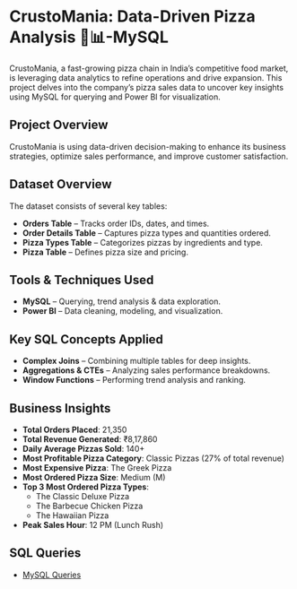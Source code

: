 # CrustoMania: Data-Driven Pizza  Analysis 🍕📊-MySQL

CrustoMania, a fast-growing pizza chain in India’s competitive food market, is leveraging data analytics to refine operations and drive expansion. This project delves into the company’s pizza sales data to uncover key insights using MySQL for querying and Power BI for visualization.

## Project Overview
CrustoMania is using data-driven decision-making to enhance its business strategies, optimize sales performance, and improve customer satisfaction.

## Dataset Overview
The dataset consists of several key tables:

- **Orders Table** – Tracks order IDs, dates, and times.
- **Order Details Table** – Captures pizza types and quantities ordered.
- **Pizza Types Table** – Categorizes pizzas by ingredients and type.
- **Pizza Table** – Defines pizza size and pricing.

## Tools & Techniques Used
- **MySQL** – Querying, trend analysis & data exploration.
- **Power BI** – Data cleaning, modeling, and visualization.

## Key SQL Concepts Applied
- **Complex Joins** – Combining multiple tables for deep insights.
- **Aggregations & CTEs** – Analyzing sales performance breakdowns.
- **Window Functions** – Performing trend analysis and ranking.

## Business Insights
- **Total Orders Placed**: 21,350
- **Total Revenue Generated**: ₹8,17,860
- **Daily Average Pizzas Sold**: 140+
- **Most Profitable Pizza Category**: Classic Pizzas (27% of total revenue)
- **Most Expensive Pizza**: The Greek Pizza
- **Most Ordered Pizza Size**: Medium (M)
- **Top 3 Most Ordered Pizza Types**:
  - The Classic Deluxe Pizza
  - The Barbecue Chicken Pizza
  - The Hawaiian Pizza
- **Peak Sales Hour**: 12 PM (Lunch Rush)

## SQL Queries
- <a href="https://github.com/MithunMohan123/CrustoMania-Pizza-Analysis-MySQL/blob/main/queries.sql">MySQL Queries</a>
